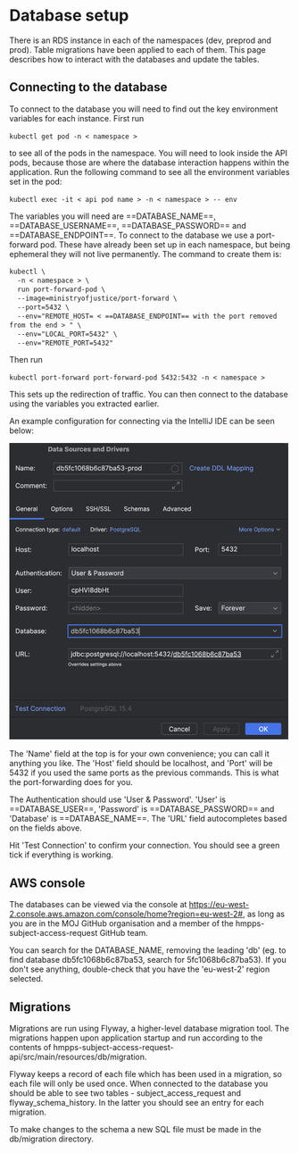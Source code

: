 # Database setup

There is an RDS instance in each of the namespaces (dev, preprod and prod). Table migrations have been applied to each of them. This page describes how to interact with the databases and update the tables.

## Connecting to the database
To connect to the database you will need to find out the key environment variables for each instance. First run

`kubectl get pod -n < namespace >`

to see all of the pods in the namespace. You will need to look inside the API pods, because those are where the database interaction happens within the application. Run the following command to see all the environment variables set in the pod:

`kubectl exec -it < api pod name > -n < namespace > -- env`

The variables you will need are ==DATABASE_NAME==, ==DATABASE_USERNAME==, ==DATABASE_PASSWORD== and ==DATABASE_ENDPOINT==.
To connect to the database we use a port-forward pod. These have already been set up in each namespace, but being ephemeral they will not live permanently. The command to create them is:
```Shell
kubectl \
  -n < namespace > \
  run port-forward-pod \
  --image=ministryofjustice/port-forward \
  --port=5432 \
  --env="REMOTE_HOST= < ==DATABASE_ENDPOINT== with the port removed from the end > " \
  --env="LOCAL_PORT=5432" \
  --env="REMOTE_PORT=5432"
  ```

Then run

`kubectl port-forward port-forward-pod 5432:5432 -n < namespace >`

This sets up the redirection of traffic.
You can then connect to the database using the variables you extracted earlier.

An example configuration for connecting via the IntelliJ IDE can be seen below:

<img src="intellijdbconnect.png" alt="intellijdbconnect" width="500"/>

The 'Name' field at the top is for your own convenience; you can call it anything you like.
The 'Host' field should be localhost, and 'Port' will be 5432 if you used the same ports as the previous commands. This is what the port-forwarding does for you.

The Authentication should use 'User & Password'. 'User' is ==DATABASE_USER==, 'Password' is ==DATABASE_PASSWORD== and 'Database' is ==DATABASE_NAME==. The 'URL' field autocompletes based on the fields above.

Hit 'Test Connection' to confirm your connection. You should see a green tick if everything is working.

## AWS console
The databases can be viewed via the console at https://eu-west-2.console.aws.amazon.com/console/home?region=eu-west-2#, as long as you are in the MOJ GitHub organisation and a member of the hmpps-subject-access-request GitHub team. 

You can search for the DATABASE_NAME, removing the leading 'db' (eg. to find database db5fc1068b6c87ba53, search for 5fc1068b6c87ba53). If you don't see anything, double-check that you have the 'eu-west-2' region selected.


## Migrations
Migrations are run using Flyway, a higher-level database migration tool. The migrations happen upon application startup and run according to the contents of hmpps-subject-access-request-api/src/main/resources/db/migration. 

Flyway keeps a record of each file which has been used in a migration, so each file will only be used once. When connected to the database you should be able to see two tables - subject_access_request and flyway_schema_history. In the latter you should see an entry for each migration. 

To make changes to the schema a new SQL file must be made in the db/migration directory. 